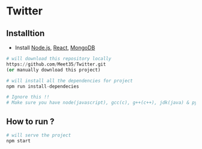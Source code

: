 # Twitter

## Installtion
- Install [Node.js](https://nodejs.org/en/), [React](https://reactjs.org/), [MongoDB](https://www.mongodb.com/)
```python
# will download this repository locally
https://github.com/Meet35/Twitter.git
(or manually download this project)

# will install all the dependencies for project
npm run install-dependecies
```

```python
# Ignore this !!
# Make sure you have node(javascript), gcc(c), g++(c++), jdk(java) & python installed in your system / server (which will compile code).
```

## How to run ?
```python
# will serve the project
npm start
```
